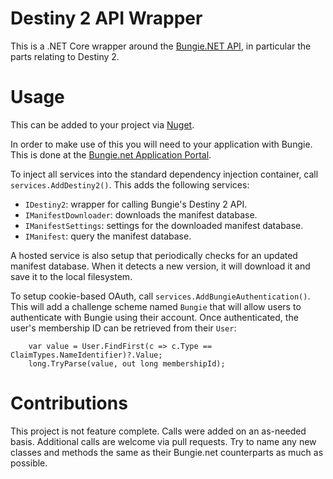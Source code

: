 # Destiny 2 API Wrapper

This is a .NET Core wrapper around the [Bungie.NET API](https://bungie-net.github.io/multi/index.html), in particular the parts relating to Destiny 2.

# Usage

This can be added to your project via [Nuget](https://www.nuget.org/packages/Destiny2/).

In order to make use of this you will need to your application with Bungie. This is done at the [Bungie.net Application Portal](https://www.bungie.net/en/Application).

To inject all services into the standard dependency injection container, call `services.AddDestiny2()`. This adds the following services:

- `IDestiny2`: wrapper for calling Bungie's Destiny 2 API.
- `IManifestDownloader`: downloads the manifest database.
- `IManifestSettings`: settings for the downloaded manifest database.
- `IManifest`: query the manifest database.

A hosted service is also setup that periodically checks for an updated manifest database. When it detects a new version, it will download it and save it to the local filesystem.

To setup cookie-based OAuth, call `services.AddBungieAuthentication()`. This will add a challenge scheme named `Bungie` that will allow users to authenticate with Bungie using their account. Once authenticated, the user's membership ID can be retrieved from their `User`:

        var value = User.FindFirst(c => c.Type == ClaimTypes.NameIdentifier)?.Value;
        long.TryParse(value, out long membershipId);

# Contributions

This project is not feature complete. Calls were added on an as-needed basis. Additional calls are welcome via pull requests. Try to name any new classes and methods the same as their Bungie.net counterparts as much as possible.
